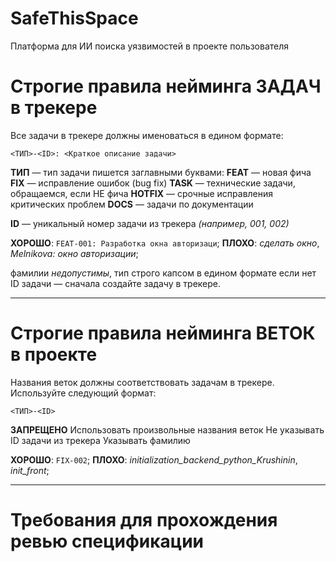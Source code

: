 # SafeThisSpace
Платформа для ИИ поиска уязвимостей в проекте пользователя

# Строгие правила нейминга ЗАДАЧ в трекере
Все задачи в трекере должны именоваться в едином формате:

`<ТИП>-<ID>: <Краткое описание задачи>`

**ТИП** — тип задачи пишется заглавными буквами: 
  **FEAT** — новая фича
  **FIX** — исправление ошибок (bug fix)
  **TASK** — технические задачи, обращаемся, если НЕ фича
  **HOTFIX** — срочные исправления критических проблем
  **DOCS** — задачи по документации

**ID** — уникальный номер задачи из трекера *(например, 001, 002)*

**ХОРОШО**: `FEAT-001: Разработка окна авторизаци`;
**ПЛОХО**: *сделать окно*, *Melnikova: окно авторизации*;

фамилии *недопустимы*, тип строго капсом в едином формате
если нет ID задачи — сначала создайте задачу в трекере.

---

# Строгие правила нейминга ВЕТОК в проекте
Названия веток должны соответствовать задачам в трекере. Используйте следующий формат:

`<ТИП>-<ID>`

**ЗАПРЕЩЕНО**
Использовать произвольные названия веток
Не указывать ID задачи из трекера
Указывать фамилию

**ХОРОШО**: `FIX-002`;
**ПЛОХО**: *initialization_backend_python_Krushinin*, *init_front*;

---

# Требования для прохождения ревью спецификации




